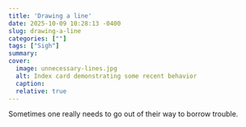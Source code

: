 ```yaml
---
title: 'Drawing a line'
date: 2025-10-09 10:28:13 -0400
slug: drawing-a-line
categories: [""]
tags: ["Sigh"]
summary: 
cover: 
  image: unnecessary-lines.jpg
  alt: Index card demonstrating some recent behavior
  caption: 
  relative: true
---
```


Sometimes one really needs to go out of their way to borrow trouble.
